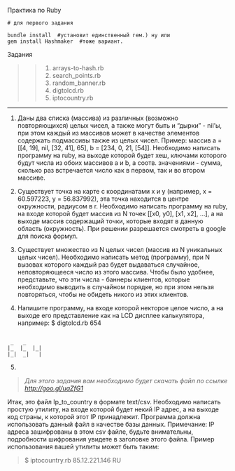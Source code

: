 Практика по Ruby

```
# для первого задания

bundle install  #установит единственный гем.) ну или
gem install Hashmaker  #тоже вариант.
```

Задания
>
>> 1) arrays-to-hash.rb
>> 2) search_points.rb
>> 3) random_banner.rb
>> 4) digtolcd.rb
>> 5) iptocountry.rb

-------
 1) Даны два списка (массива) из различных (возможно повторяющихся) целых чисел, а также могут быть и “дырки” - nil’ы, при этом каждый из массивов может в качестве элементов содержать подмассивы также из целых чисел. Пример: массив a = [[4, 19], nil, [32, 41], 65], b = [234, 0, 21, [54]]. Необходимо написать программу на ruby, на выходе которой будет хеш, ключами которого будут числа из обоих массивов a и b, а соотв. значениями - сумма, сколько раз встречается число как в первом, так и во втором массиве.


 2) Существует точка на карте с координатами x и y (например, x = 60.597223, y =  56.837992), эта точка находится в центре окружности, радиусом в r. Необходимо написать программу на ruby, на входе которой будет массив из N точек
            [[x0, y0], [x1, x2], …], а на выходе массив содержащий точки, которые входят в            данную область (окружность). При решении разрешается смотреть в google для поиска формул.


 3) Существует множество из N целых чисел (массив из N уникальных целых чисел). Необходимо написать метод (программу), при N вызовах которого каждый раз будет выдаваться случайное, неповторяющееся число из этого массива. Чтобы было удобнее, представьте, что эти числа - баннеры клиентов, которые необходимо выводить в случайном порядке, но при этом нельзя повторяться, чтобы не обидеть никого из этих клиентов.


 4) Напишите программу, на входе которой некторое целое число, а на выходе его представление как на LCD дисплее калькулятора, например:
$ digtolcd.rb 654

```

 _   _
|_  |_  |_|
|_|  _|   |

```

5)
 >*Для этого задания вам необходимо будет скачать файл по ссылке http://goo.gl/uaZfG1*

 Итак, это файл Ip_to_country в формате text/csv. Необходимо написать простую утилиту, на входе которой будет некий IP адрес, а на выходе код страны, к которой этот IP принадлежит. Программа должна использовать данный файл в качестве базы данных. Примечание: IP адреса зашифрованы в этом csv файле, будьте внимательны, подробности шифрования увидете в заголовке этого файла. Пример использования вашей утилиты может быть таким:
>$ iptocountry.rb 85.12.221.146
> RU
